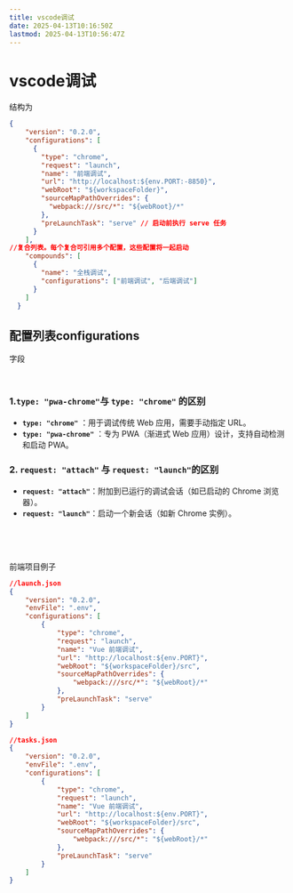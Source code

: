 ```yaml
---
title: vscode调试
date: 2025-04-13T10:16:50Z
lastmod: 2025-04-13T10:56:47Z
---
```


# vscode调试

结构为

```json
{
    "version": "0.2.0",
    "configurations": [
      {
        "type": "chrome",
        "request": "launch",
        "name": "前端调试",
        "url": "http://localhost:${env.PORT:-8850}",
        "webRoot": "${workspaceFolder}",
        "sourceMapPathOverrides": {
          "webpack:///src/*": "${webRoot}/*"
        },
        "preLaunchTask": "serve" // 启动前执行 serve 任务
      }
    ],
//复合列表。每个复合可引用多个配置，这些配置将一起启动
    "compounds": [  
      {
        "name": "全栈调试",
        "configurations": ["前端调试", "后端调试"]
      }
    ]
  }
```

## 配置列表configurations

字段

‍

### 1.`type: "pwa-chrome"`​ 与 `type: "chrome"`​ 的区别

* ​**​`type: "chrome"`​** ​：用于调试传统 Web 应用，需要手动指定 URL。
* ​**​`type: "pwa-chrome"`​** ​：专为 PWA（渐进式 Web 应用）设计，支持自动检测和启动 PWA。

### 2. `request: "attach"`​ 与 `request: "launch"`​ 的区别

* ​**​`request: "attach"`​** ​：附加到已运行的调试会话（如已启动的 Chrome 浏览器）。
* ​**​`request: "launch"`​** ​：启动一个新会话（如新 Chrome 实例）。

‍

‍

前端项目例子

```json
//launch.json
{
    "version": "0.2.0",
    "envFile": ".env",
    "configurations": [
        {
            "type": "chrome",
            "request": "launch",
            "name": "Vue 前端调试",
            "url": "http://localhost:${env.PORT}",
            "webRoot": "${workspaceFolder}/src",
            "sourceMapPathOverrides": {
                "webpack:///src/*": "${webRoot}/*"
            },
            "preLaunchTask": "serve"
        }
    ]
}

//tasks.json
{
    "version": "0.2.0",
    "envFile": ".env",
    "configurations": [
        {
            "type": "chrome",
            "request": "launch",
            "name": "Vue 前端调试",
            "url": "http://localhost:${env.PORT}",
            "webRoot": "${workspaceFolder}/src",
            "sourceMapPathOverrides": {
                "webpack:///src/*": "${webRoot}/*"
            },
            "preLaunchTask": "serve"
        }
    ]
}

```
